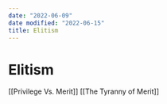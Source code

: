 ```yaml
---
date: "2022-06-09"
date modified: "2022-06-15"
title: Elitism
---
```


# Elitism
[[Privilege Vs. Merit]]
[[The Tyranny of Merit]]

